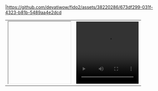 |https://github.com/devatiwow/fido2/assets/38220286/673df299-031f-4323-b81b-5489aa4e2dcd

<table>
    <tr>
        <td>
            <iframe width="200" height="200 src="https://github.com/devatiwow/fido2/assets/38220286/673df299-031f-4323-b81b-5489aa4e2dcd">
            </iframe>
       </td>
       <td>
           <video width="200" height="200" controls>
              <source src="Video.mp4" type="video/mp4">
              <source src="Video.ogg" type="video/ogg">
           </video>
       </td>
    </tr>
</table>
